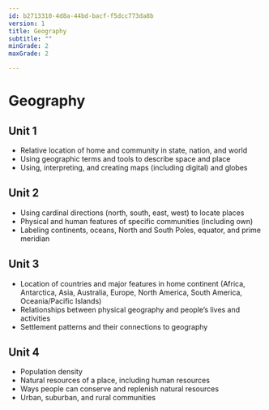 ```yaml
---
id: b2713310-4d8a-44bd-bacf-f5dcc773da8b
version: 1
title: Geography
subtitle: ""
minGrade: 2
maxGrade: 2

---
```

# Geography


## Unit 1
* Relative location of home and community in state, nation, and world
* Using geographic terms and tools to describe space and place
* Using, interpreting, and creating maps (including digital) and globes

## Unit 2
* Using cardinal directions (north, south, east, west) to locate places
* Physical and human features of specific communities (including own)
* Labeling continents, oceans, North and South Poles, equator, and prime meridian

## Unit 3
* Location of countries and major features in home continent (Africa, Antarctica, Asia, Australia, Europe, North America, South America, Oceania/Pacific Islands)
* Relationships between physical geography and people’s lives and activities
* Settlement patterns and their connections to geography

## Unit 4
* Population density
* Natural resources of a place, including human resources
* Ways people can conserve and replenish natural resources
* Urban, suburban, and rural communities